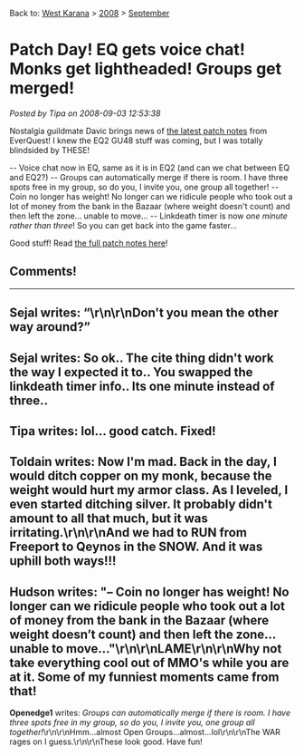 Back to: [West Karana](/posts/westkarana.md) > [2008](/posts/2008/westkarana.md) > [September](./westkarana.md)
# Patch Day! EQ gets voice chat! Monks get lightheaded! Groups get merged!

*Posted by Tipa on 2008-09-03 12:53:38*

Nostalgia guildmate Davic brings news of [the latest patch notes](http://nostalgiatheguild.org/index.php?topic=348.0) from EverQuest! I knew the EQ2 GU48 stuff was coming, but I was totally blindsided by THESE!

-- Voice chat now in EQ, same as it is in EQ2 (and can we chat between EQ and EQ2?)
-- Groups can automatically merge if there is room. I have three spots free in my group, so do you, I invite you, one group all together!
-- Coin no longer has weight! No longer can we ridicule people who took out a lot of money from the bank in the Bazaar (where weight doesn't count) and then left the zone... unable to move...
-- Linkdeath timer is now *one minute rather than three*! So you can get back into the game faster...

Good stuff! Read [the full patch notes here](http://nostalgiatheguild.org/index.php?topic=348.0)!


## Comments!
---
**Sejal** writes: <q cite="Linkdeath timer is now three minutes rather than one! So you can get back into the game faster">\r\n\r\nDon't you mean the other way around?
---
**Sejal** writes: So ok.. The cite thing didn't work the way I expected it to.. You swapped the linkdeath timer info.. Its one minute instead of three..
---
**Tipa** writes: lol... good catch. Fixed!
---
**Toldain** writes: Now I'm mad.  Back in the day, I would ditch copper on my monk, because the weight would hurt my armor class.   As I leveled, I even started ditching silver.    It probably didn't amount to all that much, but it was irritating.\r\n\r\nAnd we had to RUN from Freeport to Qeynos in the SNOW.  And it was uphill both ways!!!
---
**Hudson** writes: "– Coin no longer has weight! No longer can we ridicule people who took out a lot of money from the bank in the Bazaar (where weight doesn’t count) and then left the zone… unable to move…"\r\n\r\nLAME\r\n\r\nWhy not take everything cool out of MMO's while you are at it. Some of my funniest moments came from that!
---
**Openedge1** writes: <i>Groups can automatically merge if there is room. I have three spots free in my group, so do you, I invite you, one group all together!</i>\r\n\r\nHmm...almost Open Groups...almost...lol\r\n\r\nThe WAR rages on I guess.\r\n\r\nThese look good. Have fun!
